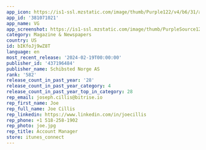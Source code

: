 ```yaml
---
app_icon: https://is1-ssl.mzstatic.com/image/thumb/Purple122/v4/b6/31/a8/b631a8aa-d99b-6c29-e630-29d3e25adb86/AppIcon-0-0-1x_U007epad-0-0-85-220.png/1024x1024bb.png
app_id: '381071021'
app_name: VG
app_screenshot: https://is1-ssl.mzstatic.com/image/thumb/PurpleSource126/v4/43/a6/65/43a66546-2169-37ea-75d0-26279aa6c53a/87eacc2d-e130-4742-a8fe-9db241a11b42_iOS_-_iPhone_-_6.5_-_1.png/1284x2778bb.png
category: Magazine & Newspapers
country: US
id: bIKfoJj9wZ8T
language: en
most_recent_release: '2024-02-19T00:00:00'
publisher_id: '437196484'
publisher_name: Schibsted Norge AS
rank: '582'
release_count_in_past_year: '28'
release_count_in_past_year_category: 4
release_count_in_past_year_top_in_category: 28
rep_email: joseph.cillis@bitrise.io
rep_first_name: Joe
rep_full_name: Joe Cillis
rep_linkedin: https://www.linkedin.com/in/joecillis
rep_phone: +1 518-258-1902
rep_photo: joe.jpg
rep_title: Account Manager
store: itunes_connect
---
```

